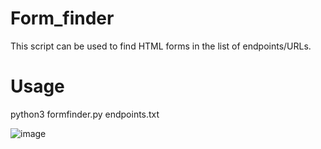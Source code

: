 # Form_finder
This script can be used to find HTML forms in the list of endpoints/URLs.

# Usage
python3 formfinder.py endpoints.txt

![image](https://github.com/dirtycoder0124/form_finder/assets/16449867/be55887a-b1ef-40c0-b77b-bc49ff933dda)
